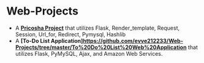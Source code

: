 # Web-Projects

* A **[Pricosha Project](https://github.com/evve212233/PriCoSha_Project)** that utilizes Flask, Render_template, Request, Session, Url_for, Redirect, Pymysql, Hashlib
* A **[To-Do List Application]https://github.com/evve212233/Web-Projects/tree/master/To%20Do%20List%20Web%20Application** that utilizes Flask, PyMySQL, Ajax, and Amazon Web Services.
